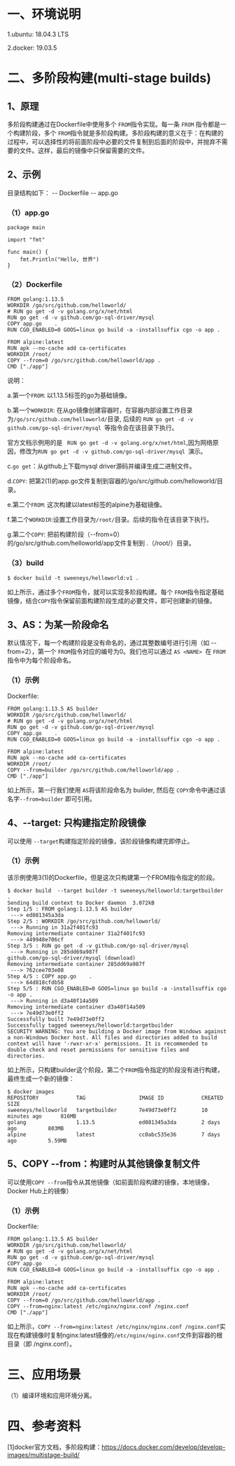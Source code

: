 

# 一、环境说明

1.ubuntu: 18.04.3 LTS

2.docker: 19.03.5

# 二、多阶段构建(multi-stage builds)

## 1、原理

多阶段构建通过在Dockerfile中使用多个 `FROM`指令实现。每一条 `FROM` 指令都是一个构建阶段，多个 `FROM`指令就是多阶段构建。多阶段构建的意义在于：在构建的过程中，可以选择性的将前面阶段中必要的文件复制到后面的阶段中，并抛弃不需要的文件。这样，最后的镜像中只保留需要的文件。
## 2、示例
目录结构如下：
-- Dockerfile
-- app.go

### （1）app.go

```
package main

import "fmt"

func main() {
	fmt.Println("Hello, 世界")
}
```

### （2）Dockerfile

```
FROM golang:1.13.5 
WORKDIR /go/src/github.com/helloworld/
# RUN go get -d -v golang.org/x/net/html  
RUN go get -d -v github.com/go-sql-driver/mysql
COPY app.go    .
RUN CGO_ENABLED=0 GOOS=linux go build -a -installsuffix cgo -o app .

FROM alpine:latest  
RUN apk --no-cache add ca-certificates
WORKDIR /root/
COPY --from=0 /go/src/github.com/helloworld/app .
CMD ["./app"]  
```

说明：

a.第一个`FROM`: 以1.13.5标签的go为基础镜像。

b.第一个`WORKDIR`:  在从go镜像创建容器时，在容器内部设置工作目录为`/go/src/github.com/helloworld/`目录, 后续的 `RUN go get -d -v github.com/go-sql-driver/mysql `等指令会在该目录下执行。

官方文档示例用的是 ` RUN go get -d -v golang.org/x/net/html`,因为网络原因，修改为`RUN go get -d -v github.com/go-sql-driver/mysql `演示。

c.`go get`：从github上下载mysql driver源码并编译生成二进制文件。

d.`COPY`: 把第2(1)的app.go文件复制到容器的/go/src/github.com/helloworld/目录。

e.第二个`FROM`: 这次构建以latest标签的alpine为基础镜像。

f.第二个`WORKDIR`:设置工作目录为`/root/`目录。后续的指令在该目录下执行。

g.第二个`COPY`:  把前构建阶段（--from=0）的/go/src/github.com/helloworld/app文件复制到 .（/root/）目录。

### （3）build

```
$ docker build -t sweeneys/helloworld:v1 .
```

如上所示，通过多个`FROM`指令，就可以实现多阶段构建。每个 `FROM`指令指定基础镜像，结合`COPY`指令保留前面构建阶段生成的必要文件，即可创建新的镜像。

## 3、AS：为某一阶段命名

默认情况下，每一个构建阶段是没有命名的，通过其整数编号进行引用（如 --from=2），第一个 `FROM`指令对应的编号为0。我们也可以通过 `AS <NAME> `在 `FROM` 指令中为每个阶段命名。

### （1）示例

Dockerfile:

```
FROM golang:1.13.5 AS builder
WORKDIR /go/src/github.com/helloworld/
# RUN go get -d -v golang.org/x/net/html  
RUN go get -d -v github.com/go-sql-driver/mysql
COPY app.go    .
RUN CGO_ENABLED=0 GOOS=linux go build -a -installsuffix cgo -o app .

FROM alpine:latest  
RUN apk --no-cache add ca-certificates
WORKDIR /root/
COPY --from=builder /go/src/github.com/helloworld/app .
CMD ["./app"]  
```

如上所示，第一行我们使用 `AS`将该阶段命名为 builder, 然后在 `COPY`命令中通过该名字`--from=builder`	即可引用。

## 4、--target: 只构建指定阶段镜像

可以使用 `--target`构建指定阶段的镜像，该阶段镜像构建完即停止。

###  （1）示例

该示例使用3(1)的Dockerfile，但是这次只构建第一个FROM指令指定的阶段。

```
$ docker build  --target builder -t sweeneys/helloworld:targetbuilder .
Sending build context to Docker daemon  3.072kB
Step 1/5 : FROM golang:1.13.5 AS builder
 ---> ed081345a3da
Step 2/5 : WORKDIR /go/src/github.com/helloworld/
 ---> Running in 31a2f401fc93
Removing intermediate container 31a2f401fc93
 ---> 449948e706cf
Step 3/5 : RUN go get -d -v github.com/go-sql-driver/mysql
 ---> Running in 285dd69a987f
github.com/go-sql-driver/mysql (download)
Removing intermediate container 285dd69a987f
 ---> 762cee703e08
Step 4/5 : COPY app.go    .
 ---> 64d818cfdb58
Step 5/5 : RUN CGO_ENABLED=0 GOOS=linux go build -a -installsuffix cgo -o app .
 ---> Running in d3a40f14a509
Removing intermediate container d3a40f14a509
 ---> 7e49d73e0ff2
Successfully built 7e49d73e0ff2
Successfully tagged sweeneys/helloworld:targetbuilder
SECURITY WARNING: You are building a Docker image from Windows against a non-Windows Docker host. All files and directories added to build context will have '-rwxr-xr-x' permissions. It is recommended to double check and reset permissions for sensitive files and directories.
```

如上所示，只构建builder这个阶段，第二个`FROM`指令指定的阶段没有进行构建，最终生成一个新的镜像：

```
$ docker images
REPOSITORY            TAG                 IMAGE ID            CREATED             SIZE
sweeneys/helloworld   targetbuilder       7e49d73e0ff2        10 minutes ago      816MB
golang                1.13.5              ed081345a3da        2 days ago          803MB
alpine                latest              cc0abc535e36        7 days ago          5.59MB
```

## 5、COPY  --from：构建时从其他镜像复制文件

可以使用`COPY --from`指令从其他镜像（如前面阶段构建的镜像，本地镜像，Docker Hub上的镜像）

### （1）示例

Dockerfile:

```
FROM golang:1.13.5 AS builder
WORKDIR /go/src/github.com/helloworld/
# RUN go get -d -v golang.org/x/net/html  
RUN go get -d -v github.com/go-sql-driver/mysql
COPY app.go    .
RUN CGO_ENABLED=0 GOOS=linux go build -a -installsuffix cgo -o app .

FROM alpine:latest  
RUN apk --no-cache add ca-certificates
WORKDIR /root/
COPY --from=0 /go/src/github.com/helloworld/app .
COPY --from=nginx:latest /etc/nginx/nginx.conf /nginx.conf
CMD ["./app"]  
```

如上所示，`COPY --from=nginx:latest /etc/nginx/nginx.conf /nginx.conf`实现在构建镜像时复制nginx:latest镜像的`/etc/nginx/nginx.conf`文件到容器的根目录（即 /nginx.conf）。

# 三、应用场景

（1）编译环境和应用环境分离。

# 四、参考资料

[1]docker官方文档，多阶段构建：https://docs.docker.com/develop/develop-images/multistage-build/
